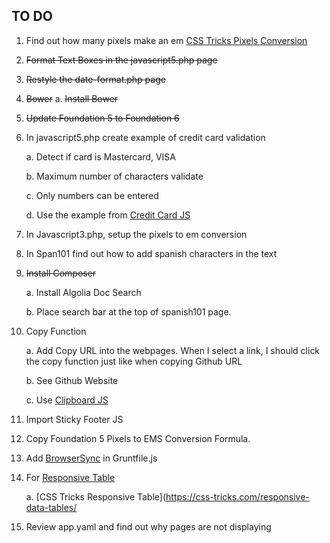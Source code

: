 ## TO DO
1. Find out how many pixels make an em [CSS Tricks Pixels Conversion](https://css-tricks.com/snippets/sass/px-to-em-functions/)

2. <del>Format Text Boxes in the javascript5.php page</del>

3. <del>Restyle the date-format.php page</del>

4. <del>Bower</del>
    a. <del>Install Bower</del>

5. <del>Update Foundation 5 to Foundation 6</del>

6. In javascript5.php create example of credit card validation

	a. Detect if card is Mastercard, VISA

	b. Maximum number of characters validate

	c. Only numbers can be entered

	d. Use the example from [Credit Card JS](https://creditcardjs.com/)

7. In Javascript3.php, setup the pixels to em conversion

8. In Span101 find out how to add spanish characters in the text

9. <del>Install Composer</del>

    a. Install Algolia Doc Search

    b. Place search bar at the top of spanish101 page.

10. Copy Function

    a. Add Copy URL into the webpages. When I select a link, I should click the copy function just like when copying Github URL

    b. See Github Website

    c. Use [Clipboard JS](https://zenorocha.github.io/clipboard.js/)

11. Import Sticky Footer JS

12. Copy Foundation 5 Pixels to EMS Conversion Formula. 

13. Add [BrowserSync](https://github.com/Browsersync/browser-sync) in Gruntfile.js

14. For [Responsive Table](http://codepen.io/geoffyuen/pen/FCBEg)

    a. [CSS Tricks Responsive Table](https://css-tricks.com/responsive-data-tables/

15. Review app.yaml and find out why pages are not displaying
